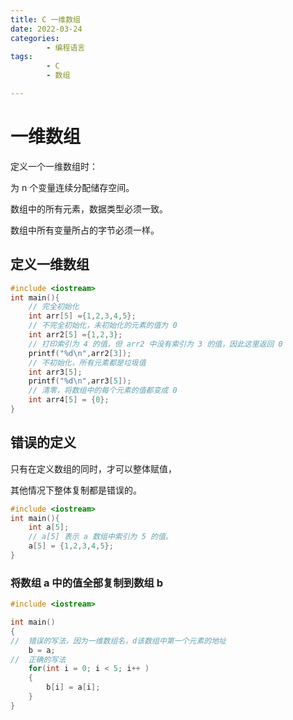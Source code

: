 ```yaml
---
title: C 一维数组
date: 2022-03-24
categories:
        - 编程语言
tags:
        - C
        - 数组

---
```


# 一维数组

定义一个一维数组时：

为 n 个变量连续分配储存空间。

数组中的所有元素，数据类型必须一致。

数组中所有变量所占的字节必须一样。

## 定义一维数组

```c
#include <iostream>
int main(){
    // 完全初始化
    int arr[5] ={1,2,3,4,5};
    // 不完全初始化，未初始化的元素的值为 0
    int arr2[5] ={1,2,3};
    // 打印索引为 4 的值，但 arr2 中没有索引为 3 的值，因此这里返回 0
    printf("%d\n",arr2[3]);
    // 不初始化，所有元素都是垃圾值
    int arr3[5];
    printf("%d\n",arr3[5]);
    // 清零，将数组中的每个元素的值都变成 0
    int arr4[5] = {0};
}

```

## 错误的定义

只有在定义数组的同时，才可以整体赋值，

其他情况下整体复制都是错误的。

```c
#include <iostream>
int main(){
    int a[5];
    // a[5] 表示 a 数组中索引为 5 的值。
    a[5] = {1,2,3,4,5};
}
```

### **将数组 a 中的值全部复制到数组 b**

```c
#include <iostream>

int main()
{
//  错误的写法，因为一维数组名，d该数组中第一个元素的地址
    b = a;
//  正确的写法
    for(int i = 0; i < 5; i++ )
    {
        b[i] = a[i];
    }
}

```
